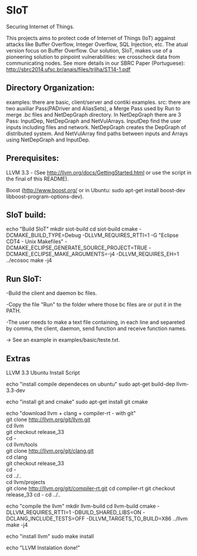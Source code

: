 SIoT
====

Securing Internet of Things.

This projects aims to protect code of Internet of Things (IoT) aggainst attacks 
like Buffer Overflow, Integer Overflow, SQL Injection, etc. 
The atual version focus on Buffer Overflow. 
Our solution, SIoT, makes use of a pioneering solution to pinpoint vulnerabilities: we crosscheck
data from communicating nodes.
See more details in our SBRC Paper (Portuguese): http://sbrc2014.ufsc.br/anais/files/trilha/ST14-1.pdf

Directory Organization: 
-----------------------
examples: there are basic, client/server and contiki examples.
src: there are two auxiliar Pass(PADriver and AliasSets),  a Merge Pass used by Run to merge .bc files 
	     and NetDepGraph directory. In NetDepGraph there are 3 Pass: InputDep, NetDepGraph and NetVulArrays. 
	     InputDep find the user inputs including files and network. NetDepGraph creates the DepGraph of 
	     distributed system. And NetVulArray find paths between inputs and Arrays using NetDepGraph and InputDep. 

Prerequisites:
--------------
LLVM 3.3 - (See http://llvm.org/docs/GettingStarted.html or use the script in the final of this README).

Boost (http://www.boost.org/ or in Ubuntu: sudo apt-get install boost-dev libboost-program-options-dev).

SIoT build:
-----------
echo "Build SIoT"
mkdir siot-build
cd siot-build
cmake -DCMAKE_BUILD_TYPE=Debug -DLLVM_REQUIRES_RTTI=1 -G "Eclipse CDT4 - Unix Makefiles" -DCMAKE_ECLIPSE_GENERATE_SOURCE_PROJECT=TRUE -DCMAKE_ECLIPSE_MAKE_ARGUMENTS=-j4 -DLLVM_REQUIRES_EH=1 ../ecosoc
make -j4


Run SIoT:
---------
-Build the client and daemon bc files.

-Copy the file "Run" to the folder where those bc files are or put it in the PATH.

-The user needs to make a text file containing, in each line and separeted by comma, the client, daemon, send function and receive function names.

-> See an example in examples/basic/teste.txt.


Extras
-------
LLVM 3.3 Ubuntu Install Script 

echo "install compile dependeces on ubuntu"
sudo apt-get build-dep llvm-3.3-dev 

echo "install git and cmake"
sudo apt-get install git cmake

echo "download llvm + clang + compiler-rt - with git"                                                                                                                                                                       
git clone http://llvm.org/git/llvm.git                                                                                                                                                                                           
cd llvm                                                                                                                                                                                                                          
git checkout release_33                                                                                                                                                                                                          
cd -                                                                                                                                                                                                                             
cd llvm/tools                                                                                                                                                                                                                    
git clone http://llvm.org/git/clang.git                                                                                                                                                                                          
cd clang                                                                                                                                                                                                                         
git checkout release_33                                                                                                                                                                                                          
cd -                                                                                                                                                                                                                             
cd ../..                                                                                                                                                                                                                         
cd llvm/projects                                                                                                                                                                                                                 
git clone http://llvm.org/git/compiler-rt.git
cd compiler-rt
git checkout release_33
cd -
cd ../..

echo "compile the llvm"
mkdir llvm-build
cd llvm-build
cmake -DLLVM_REQUIRES_RTTI=1 -DBUILD_SHARED_LIBS=ON -DCLANG_INCLUDE_TESTS=OFF -DLLVM_TARGETS_TO_BUILD=X86 ../llvm
make -j4

echo "install llvm"
sudo make install

echo "LLVM Instalation done!"


